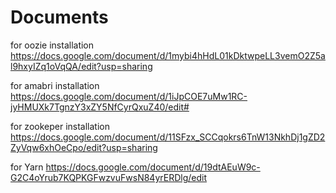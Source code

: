 # Documents
for oozie installation
https://docs.google.com/document/d/1mybi4hHdL01kDktwpeLL3vemO2Z5al9hxyIZq1oVqQA/edit?usp=sharing

for amabri installation
https://docs.google.com/document/d/1iJpCOE7uMw1RC-jyHMUXk7TgnzY3xZY5NfCyrQxuZ40/edit#					

for zookeper installation
https://docs.google.com/document/d/11SFzx_SCCqokrs6TnW13NkhDj1gZD2ZyVqw6xhOeCpo/edit?usp=sharing	

for Yarn 
https://docs.google.com/document/d/19dtAEuW9c-G2C4oYrub7KQPKGFwzvuFwsN84yrERDlg/edit
